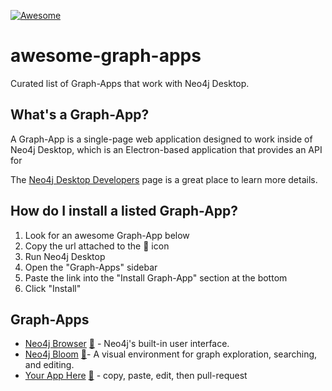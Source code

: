 [![Awesome](https://awesome.re/badge.svg)](https://awesome.re)

# awesome-graph-apps
Curated list of Graph-Apps that work with Neo4j Desktop.


## What's a Graph-App?

A Graph-App is a single-page web application designed to work inside of Neo4j Desktop, which is an Electron-based application that provides an API for

The [Neo4j Desktop Developers](https://neo4j-apps.github.io) page is a great place to learn more details.

## How do I install a listed Graph-App?

1. Look for an awesome Graph-App below
2. Copy the url attached to the :link: icon
3. Run Neo4j Desktop
4. Open the "Graph-Apps" sidebar
5. Paste the link into the "Install Graph-App" section at the bottom
6. Click "Install"

## Graph-Apps

- [Neo4j Browser](https://neo4j.com/developer/guide-neo4j-browser/) [:link:](https://neo.jfrog.io/neo/api/npm/npm/neo4j-browser/) - Neo4j's built-in user interface.
- [Neo4j Bloom](https://neo4j.com/bloom/) [:link:](https://neo.jfrog.io/neo/api/npm/npm/neo4j-bloom/)- A visual environment for graph exploration, searching, and editing.
- [Your App Here]() [:link:](http://replace-this-with-the-npm-package-url-or-a-direct-link-to-the-hosted-app) - copy, paste, edit, then pull-request


